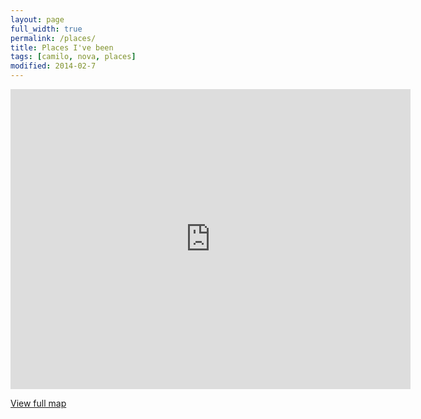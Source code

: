 ```yaml
---
layout: page
full_width: true
permalink: /places/
title: Places I've been
tags: [camilo, nova, places]
modified: 2014-02-7
---
```


<div class="responsive-iframe">
    <iframe width="640" height="480" frameborder="0" scrolling="no" marginheight="0" marginwidth="0" src="https://www.google.com/maps/ms?msa=0&amp;msid=217524773836339260183.0004e20f4588750fa3f01&amp;ie=UTF8&amp;t=p&amp;ll=28.690588,-95.009766&amp;spn=36.556799,56.25&amp;z=4&amp;output=embed"> </iframe>
</div>

<p class="text-center">
    <a markdown="0" href="https://www.google.com/maps/ms?msa=0&amp;msid=217524773836339260183.0004e20f4588750fa3f01&amp;ie=UTF8&amp;t=p&amp;ll=28.690588,-95.009766&amp;spn=36.556799,56.25&amp;z=4&amp;source=embed" class="btn" target="_blank">View full map</a>
</p>
